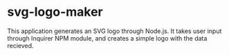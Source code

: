 # svg-logo-maker
This application generates an SVG logo through Node.js. It takes user input through Inquirer NPM module, and creates a simple logo with the data recieved.

